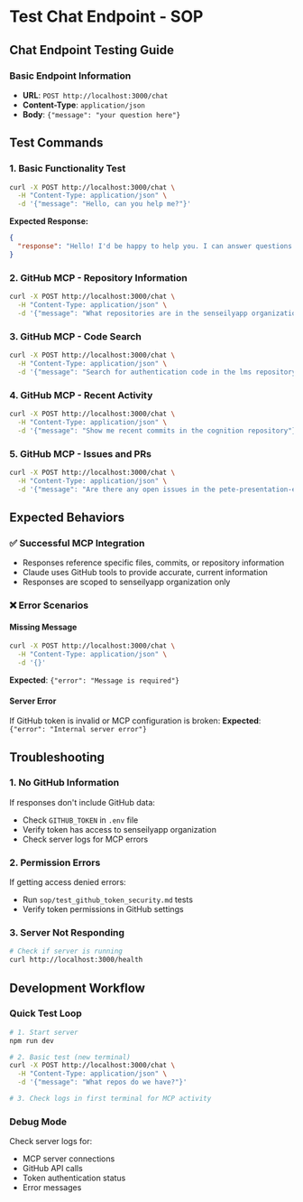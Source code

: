 # Test Chat Endpoint - SOP

## Chat Endpoint Testing Guide

### Basic Endpoint Information

- **URL**: `POST http://localhost:3000/chat`
- **Content-Type**: `application/json`
- **Body**: `{"message": "your question here"}`

## Test Commands

### 1. Basic Functionality Test

```bash
curl -X POST http://localhost:3000/chat \
  -H "Content-Type: application/json" \
  -d '{"message": "Hello, can you help me?"}'
```

**Expected Response:**

```json
{
  "response": "Hello! I'd be happy to help you. I can answer questions about the senseilyapp codebase using GitHub tools when helpful. What would you like to know?"
}
```

### 2. GitHub MCP - Repository Information

```bash
curl -X POST http://localhost:3000/chat \
  -H "Content-Type: application/json" \
  -d '{"message": "What repositories are in the senseilyapp organization?"}'
```

### 3. GitHub MCP - Code Search

```bash
curl -X POST http://localhost:3000/chat \
  -H "Content-Type: application/json" \
  -d '{"message": "Search for authentication code in the lms repository"}'
```

### 4. GitHub MCP - Recent Activity

```bash
curl -X POST http://localhost:3000/chat \
  -H "Content-Type: application/json" \
  -d '{"message": "Show me recent commits in the cognition repository"}'
```

### 5. GitHub MCP - Issues and PRs

```bash
curl -X POST http://localhost:3000/chat \
  -H "Content-Type: application/json" \
  -d '{"message": "Are there any open issues in the pete-presentation-editor repository?"}'
```

## Expected Behaviors

### ✅ Successful MCP Integration

- Responses reference specific files, commits, or repository information
- Claude uses GitHub tools to provide accurate, current information
- Responses are scoped to senseilyapp organization only

### ❌ Error Scenarios

#### Missing Message

```bash
curl -X POST http://localhost:3000/chat \
  -H "Content-Type: application/json" \
  -d '{}'
```

**Expected**: `{"error": "Message is required"}`

#### Server Error

If GitHub token is invalid or MCP configuration is broken:
**Expected**: `{"error": "Internal server error"}`

## Troubleshooting

### 1. No GitHub Information

If responses don't include GitHub data:

- Check `GITHUB_TOKEN` in `.env` file
- Verify token has access to senseilyapp organization
- Check server logs for MCP errors

### 2. Permission Errors

If getting access denied errors:

- Run `sop/test_github_token_security.md` tests
- Verify token permissions in GitHub settings

### 3. Server Not Responding

```bash
# Check if server is running
curl http://localhost:3000/health
```

## Development Workflow

### Quick Test Loop

```bash
# 1. Start server
npm run dev

# 2. Basic test (new terminal)
curl -X POST http://localhost:3000/chat \
  -H "Content-Type: application/json" \
  -d '{"message": "What repos do we have?"}'

# 3. Check logs in first terminal for MCP activity
```

### Debug Mode

Check server logs for:

- MCP server connections
- GitHub API calls
- Token authentication status
- Error messages
